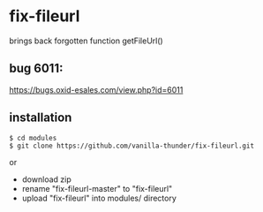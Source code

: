 # fix-fileurl
brings back forgotten function getFileUrl()

## bug 6011:
https://bugs.oxid-esales.com/view.php?id=6011

## installation
    $ cd modules
    $ git clone https://github.com/vanilla-thunder/fix-fileurl.git
or
 * download zip  
 * rename "fix-fileurl-master" to "fix-fileurl"  
 * upload "fix-fileurl" into modules/ directory
